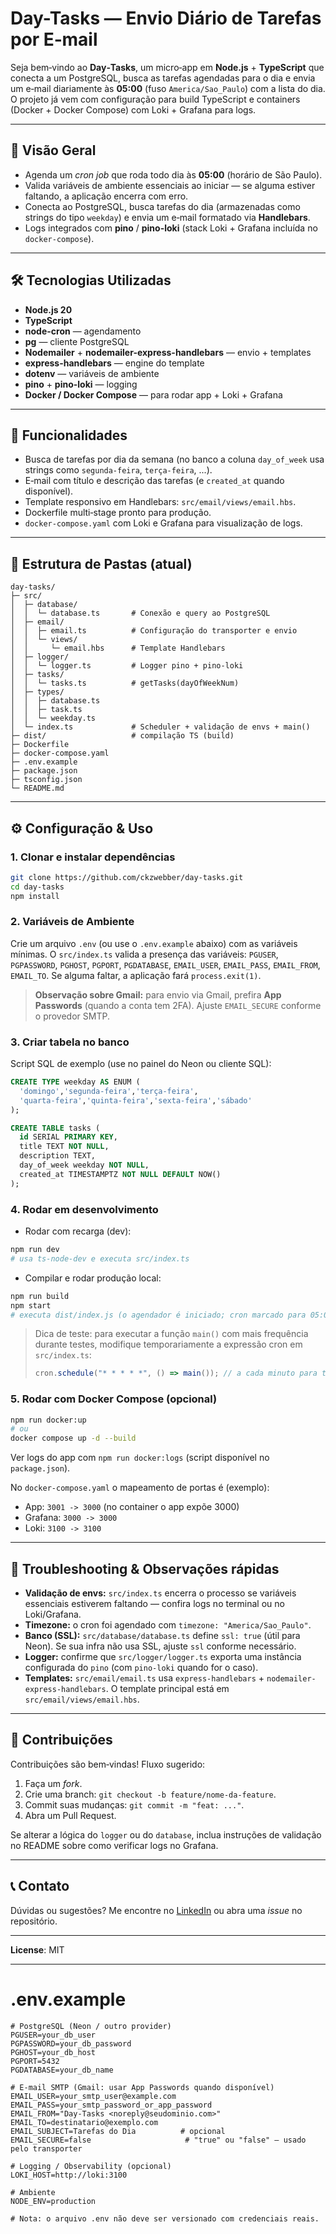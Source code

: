 # Day-Tasks — Envio Diário de Tarefas por E‑mail

Seja bem‑vindo ao **Day‑Tasks**, um micro‑app em **Node.js** + **TypeScript** que conecta a um PostgreSQL, busca as tarefas agendadas para o dia e envia um e‑mail diariamente às **05:00** (fuso `America/Sao_Paulo`) com a lista do dia. O projeto já vem com configuração para build TypeScript e containers (Docker + Docker Compose) com Loki + Grafana para logs.

---

## 📌 Visão Geral

- Agenda um _cron job_ que roda todo dia às **05:00** (horário de São Paulo).
- Valida variáveis de ambiente essenciais ao iniciar — se alguma estiver faltando, a aplicação encerra com erro.
- Conecta ao PostgreSQL, busca tarefas do dia (armazenadas como strings do tipo `weekday`) e envia um e‑mail formatado via **Handlebars**.
- Logs integrados com **pino** / **pino-loki** (stack Loki + Grafana incluída no `docker-compose`).

---

## 🛠️ Tecnologias Utilizadas

- **Node.js 20**
- **TypeScript**
- **node-cron** — agendamento
- **pg** — cliente PostgreSQL
- **Nodemailer** + **nodemailer-express-handlebars** — envio + templates
- **express-handlebars** — engine do template
- **dotenv** — variáveis de ambiente
- **pino** + **pino-loki** — logging
- **Docker / Docker Compose** — para rodar app + Loki + Grafana

---

## 🚀 Funcionalidades

- Busca de tarefas por dia da semana (no banco a coluna `day_of_week` usa strings como `segunda-feira`, `terça-feira`, ...).
- E‑mail com título e descrição das tarefas (e `created_at` quando disponível).
- Template responsivo em Handlebars: `src/email/views/email.hbs`.
- Dockerfile multi‑stage pronto para produção.
- `docker-compose.yaml` com Loki e Grafana para visualização de logs.

---

## 📂 Estrutura de Pastas (atual)

```
day-tasks/
├─ src/
│  ├─ database/
│  │  └─ database.ts       # Conexão e query ao PostgreSQL
│  ├─ email/
│  │  ├─ email.ts          # Configuração do transporter e envio
│  │  └─ views/
│  │     └─ email.hbs      # Template Handlebars
│  ├─ logger/
│  │  └─ logger.ts         # Logger pino + pino-loki
│  ├─ tasks/
│  │  └─ tasks.ts          # getTasks(dayOfWeekNum)
│  ├─ types/
│  │  ├─ database.ts
│  │  ├─ task.ts
│  │  └─ weekday.ts
│  └─ index.ts             # Scheduler + validação de envs + main()
├─ dist/                   # compilação TS (build)
├─ Dockerfile
├─ docker-compose.yaml
├─ .env.example
├─ package.json
├─ tsconfig.json
└─ README.md
```

---

## ⚙️ Configuração & Uso

### 1. Clonar e instalar dependências

```bash
git clone https://github.com/ckzwebber/day-tasks.git
cd day-tasks
npm install
```

### 2. Variáveis de Ambiente

Crie um arquivo `.env` (ou use o `.env.example` abaixo) com as variáveis mínimas. O `src/index.ts` valida a presença das variáveis: `PGUSER`, `PGPASSWORD`, `PGHOST`, `PGPORT`, `PGDATABASE`, `EMAIL_USER`, `EMAIL_PASS`, `EMAIL_FROM`, `EMAIL_TO`. Se alguma faltar, a aplicação fará `process.exit(1)`.

> **Observação sobre Gmail:** para envio via Gmail, prefira **App Passwords** (quando a conta tem 2FA). Ajuste `EMAIL_SECURE` conforme o provedor SMTP.

### 3. Criar tabela no banco

Script SQL de exemplo (use no painel do Neon ou cliente SQL):

```sql
CREATE TYPE weekday AS ENUM (
  'domingo','segunda-feira','terça-feira',
  'quarta-feira','quinta-feira','sexta-feira','sábado'
);

CREATE TABLE tasks (
  id SERIAL PRIMARY KEY,
  title TEXT NOT NULL,
  description TEXT,
  day_of_week weekday NOT NULL,
  created_at TIMESTAMPTZ NOT NULL DEFAULT NOW()
);
```

### 4. Rodar em desenvolvimento

- Rodar com recarga (dev):

```bash
npm run dev
# usa ts-node-dev e executa src/index.ts
```

- Compilar e rodar produção local:

```bash
npm run build
npm start
# executa dist/index.js (o agendador é iniciado; cron marcado para 05:00)
```

> Dica de teste: para executar a função `main()` com mais frequência durante testes, modifique temporariamente a expressão cron em `src/index.ts`:
>
> ```ts
> cron.schedule("* * * * *", () => main()); // a cada minuto para testes
> ```

### 5. Rodar com Docker Compose (opcional)

```bash
npm run docker:up
# ou
docker compose up -d --build
```

Ver logs do app com `npm run docker:logs` (script disponível no `package.json`).

No `docker-compose.yaml` o mapeamento de portas é (exemplo):

- App: `3001 -> 3000` (no container o app expõe 3000)
- Grafana: `3000 -> 3000`
- Loki: `3100 -> 3100`

---

## 🐛 Troubleshooting & Observações rápidas

- **Validação de envs:** `src/index.ts` encerra o processo se variáveis essenciais estiverem faltando — confira logs no terminal ou no Loki/Grafana.
- **Timezone:** o cron foi agendado com `timezone: "America/Sao_Paulo"`.
- **Banco (SSL):** `src/database/database.ts` define `ssl: true` (útil para Neon). Se sua infra não usa SSL, ajuste `ssl` conforme necessário.
- **Logger:** confirme que `src/logger/logger.ts` exporta uma instância configurada do `pino` (com `pino-loki` quando for o caso).
- **Templates:** `src/email/email.ts` usa `express-handlebars` + `nodemailer-express-handlebars`. O template principal está em `src/email/views/email.hbs`.

---

## 🤝 Contribuições

Contribuições são bem‑vindas! Fluxo sugerido:

1. Faça um _fork_.
2. Crie uma branch: `git checkout -b feature/nome-da-feature`.
3. Commit suas mudanças: `git commit -m "feat: ..."`.
4. Abra um Pull Request.

Se alterar a lógica do `logger` ou do `database`, inclua instruções de validação no README sobre como verificar logs no Grafana.

---

## 📞 Contato

Dúvidas ou sugestões? Me encontre no [LinkedIn](https://www.linkedin.com/in/cmiguelwm/) ou abra uma _issue_ no repositório.

---

**License**: MIT

---

# .env.example

```env
# PostgreSQL (Neon / outro provider)
PGUSER=your_db_user
PGPASSWORD=your_db_password
PGHOST=your_db_host
PGPORT=5432
PGDATABASE=your_db_name

# E-mail SMTP (Gmail: usar App Passwords quando disponível)
EMAIL_USER=your_smtp_user@example.com
EMAIL_PASS=your_smtp_password_or_app_password
EMAIL_FROM="Day-Tasks <noreply@seudominio.com>"
EMAIL_TO=destinatario@exemplo.com
EMAIL_SUBJECT=Tarefas do Dia          # opcional
EMAIL_SECURE=false                     # "true" ou "false" — usado pelo transporter

# Logging / Observability (opcional)
LOKI_HOST=http://loki:3100

# Ambiente
NODE_ENV=production

# Nota: o arquivo .env não deve ser versionado com credenciais reais.
```
